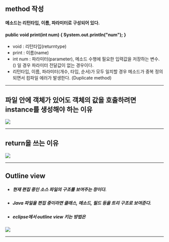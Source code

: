 ## method 작성
#### 메소드는 리턴타입, 이름, 파라미터로 구성되어 있다.
#### public void print(int num) { System.out.println("num"); }
- void : 리턴타입(returntype)
- print : 이름(name)
- int num : 파라미터(parameter), 메소드 수행에 필요한 입력값을 저장하는 변수. () 일 경우 파라미터 전달값이 없는 경우이다.
- 리턴타입, 이름, 파라미터(개수, 타입, 순서)가 모두 일치할 경우 메소드가 중복 정의 되면서 컴파일 에러가 발생한다. (Duplicate method)

---
## 파일 안에 객체가 있어도 객체의 값을 호출하려면 instance를 생성해야 하는 이유

![](instance.jpg)

---
## return을 쓰는 이유

![](return.jpg)

---
## Outline view
- ##### 현재 편집 중인 소스 파일의 구조를 보여주는 창이다.
- ##### Java 파일을 편집 중이라면 클래스, 메소드, 필드 등을 트리 구조로 보여준다.
- ##### eclipse에서 outline view 키는 방법은 

![](outline%20view.jpg)

---


